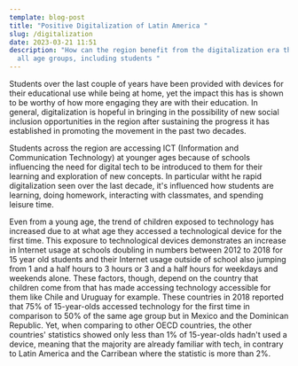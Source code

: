```yaml
---
template: blog-post
title: "Positive Digitalization of Latin America "
slug: /digitalization
date: 2023-03-21 11:51
description: "How can the region benefit from the digitalization era that spans
  all age groups, including students "
---
```

S﻿tudents over the last couple of years have been provided with devices for their educational use while being at home, yet the impact this has is shown to be worthy of how more engaging they are with their education. In general, digitalization is hopeful in bringing in the possibility of new social inclusion opportunities in the region after sustaining the progress it has established in promoting the movement in the past two decades.

S﻿tudents across the region are accessing ICT (Information and Communication Technology) at younger ages because of schools influencing the need for digital tech to be introduced to them for their learning and exploration of new concepts. In particular witht he rapid digitalization seen over the last decade, it's influenced how students are learning, doing homework, interacting with classmates, and spending leisure time. 

E﻿ven from a young age, the trend of children exposed to technology has increased due to at what age they accessed a technological device for the first time. This exposure to technological devices demonstrates an increase in Internet usage at schools doubling in numbers between 2012 to 2018 for 15 year old students and their Internet usage outside of school also jumping from 1 and a half hours to 3 hours or 3 and a half hours for weekdays and weekends alone. These factors, though, depend on the country that children come from that has made accessing technology accessible for them like Chile and Uruguay for example. These countries in 2018 reported that 75% of 15-year-olds accessed technology for the first time in comparison to 50% of the same age group but in Mexico and the Dominican Republic. Yet, when comparing to other OECD countries, the other countries' statistics showed only less than 1% of 15-year-olds hadn't used a device, meaning that the majority are already familiar with tech, in contrary to Latin America and the Carribean where the statistic is more than 2%.